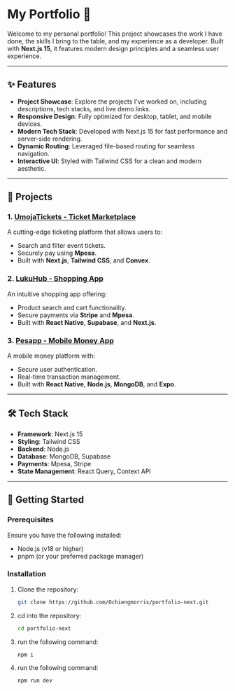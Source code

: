 # My Portfolio 🚀

Welcome to my personal portfolio! This project showcases the work I have done, the skills I bring to the table, and my experience as a developer. Built with **Next.js 15**, it features modern design principles and a seamless user experience.

---

## ✨ Features

- **Project Showcase**: Explore the projects I've worked on, including descriptions, tech stacks, and live demo links.
- **Responsive Design**: Fully optimized for desktop, tablet, and mobile devices.
- **Modern Tech Stack**: Developed with Next.js 15 for fast performance and server-side rendering.
- **Dynamic Routing**: Leveraged file-based routing for seamless navigation.
- **Interactive UI**: Styled with Tailwind CSS for a clean and modern aesthetic.

---

## 📂 Projects

### 1. [UmojaTickets - Ticket Marketplace](https://mj-ticketr.vercel.app/)
A cutting-edge ticketing platform that allows users to:
- Search and filter event tickets.
- Securely pay using **Mpesa**.
- Built with **Next.js**, **Tailwind CSS**, and **Convex**.

### 2. [LukuHub - Shopping App](#)
An intuitive shopping app offering:
- Product search and cart functionality.
- Secure payments via **Stripe** and **Mpesa**.
- Built with **React Native**, **Supabase**, and **Next.js**.

### 3. [Pesapp - Mobile Money App](#)
A mobile money platform with:
- Secure user authentication.
- Real-time transaction management.
- Built with **React Native**, **Node.js**, **MongoDB**, and **Expo**.

---

## 🛠️ Tech Stack

- **Framework**: Next.js 15
- **Styling**: Tailwind CSS
- **Backend**: Node.js
- **Database**: MongoDB, Supabase
- **Payments**: Mpesa, Stripe
- **State Management**: React Query, Context API

---

## 🚀 Getting Started

### Prerequisites
Ensure you have the following installed:
- Node.js (v18 or higher)
- pnpm (or your preferred package manager)

### Installation
1. Clone the repository:
   ```bash
   git clone https://github.com/Ochiengmorris/portfolio-next.git
    ```
2. cd into the repository:
    ```bash
    cd portfolio-next
    ```
3. run the following command:
    ```bash
    npm i
    ```
4. run the following command:
    ```bash
    npm run dev
    ```

